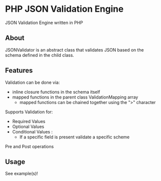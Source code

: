 
PHP JSON Validation Engine
==========================

JSON Validation Engine written in PHP


About
-----
JSONValidator is an abstract class that validates JSON based on the schema defined in the child class.

Features
-----
Validation can be done via:

* inline closure functions in the schema itself
* mapped functions in the parent class ValidationMapping array
  * mapped functions can be chained together using the ">" character

Supports Validation for:

* Required Values
* Optional Values
* Conditional Values :
  * If a specific field is present validate a specific scheme

Pre and Post operations 

Usage
-----
See example(s)!


